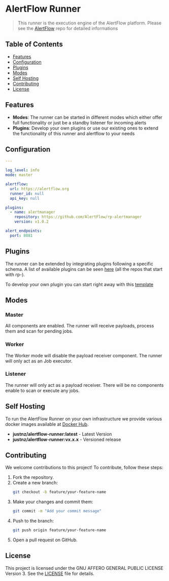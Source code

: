 # AlertFlow Runner
> This runner is the execution engine of the AlertFlow platform. Please see the [AlertFlow](https://github.com/v1Flows/AlertFlow) repo for detailed informations

## Table of Contents

- [Features](#features)
- [Configuration](#configuration)
- [Plugins](#plugins)
- [Modes](#modes)
- [Self Hosting](#self-hosting)
- [Contributing](#contributing)
- [License](#license)

## Features
- **Modes**: The runner can be started in different modes which either offer full functionality or just be a standby listener for incoming alerts
- **Plugins**: Develop your own plugins or use our existing ones to extend the functionality of this runner and alertflow to your needs

## Configuration
```yaml
---

log_level: info
mode: master

alertflow:
  url: https://alertflow.org
  runner_id: null
  api_key: null

plugins:
  - name: alertmanager
    repository: https://github.com/AlertFlow/rp-alertmanager
    version: v1.0.2

alert_endpoints:
  port: 8081
```

## Plugins
The runner can be extended by integrating plugins following a specific schema. A list of available plugins can be seen [here](https://github.com/orgs/AlertFlow/repositories) (all the repos that start with rp-).

To develop your own plugin you can start right away with this [template](https://github.com/AlertFlow/rp-template)

## Modes

### Master
All components are enabled. The runner will receive payloads, process them and scan for pending jobs.

### Worker
The Worker mode will disable the payload receiver component. The runner will only act as an Job executor.

### Listener
The runner will only act as a payload receiver. There will be no components enable to scan or execute any jobs.

## Self Hosting
To run the AlertFlow Runner on your own infrastructure we provide various docker images available at 
[Docker Hub](htthttps://hub.docker.com/r/justnz/alertflow-runner).
- **justnz/alertflow-runner:latest** - Latest Version
- **justnz/alertflow-runner:vx.x.x** - Versioned release

## Contributing

We welcome contributions to this project! To contribute, follow these steps:

1. Fork the repository.
2. Create a new branch:
    ```sh
    git checkout -b feature/your-feature-name
    ```
3. Make your changes and commit them:
    ```sh
    git commit -m "Add your commit message"
    ```
4. Push to the branch:
    ```sh
    git push origin feature/your-feature-name
    ```
5. Open a pull request on GitHub.

## License
This project is licensed under the GNU AFFERO GENERAL PUBLIC LICENSE Version 3. See the [LICENSE](https://github.com/AlertFlow/alertflow/blob/main/LICENSE) file for details.
